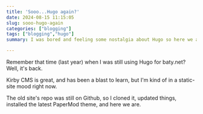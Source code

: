 ```yaml
---
title: 'Sooo...Hugo again?'
date: 2024-08-15 11:15:05
slug: sooo-hugo-again
categories: ["blogging"]
tags: ["blogging","hugo"]
summary: I was bored and feeling some nostalgia about Hugo so here we are again.

---
```


Remember that time (last year) when I was still using Hugo for baty.net? Well, it's back.

Kirby CMS is great, and has been a blast to learn, but I'm kind of in a static-site mood right now.

The old site's repo was still on Github, so I cloned it, updated things, installed the latest PaperMod theme, and here we are.
